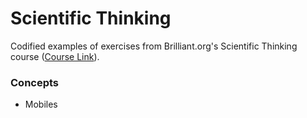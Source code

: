 # Scientific Thinking

Codified examples of exercises from Brilliant.org's Scientific Thinking course ([Course Link](https://brilliant.org/courses/puzzle-science/)).

### Concepts

- Mobiles

